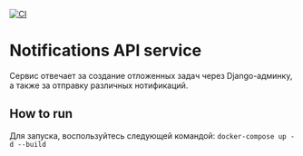 [![CI](https://github.com/vromanuk/notifications_sprint_1/actions/workflows/ci.yml/badge.svg)](https://github.com/vromanuk/notifications_sprint_1/actions/workflows/ci.yml)
# Notifications API service

Сервис отвечает за создание отложенных задач через Django-админку, а также за отправку различных нотификаций.

## How to run

Для запуска, воспользуйтесь следующей командой:
`docker-compose up -d --build`
